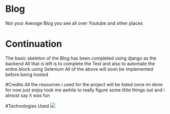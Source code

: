 # Blog
Not your Average Blog you see all over Youtube and other places 
# Continuation
The basic skeleton of the Blog has been completed using django as the backend
All that is left is to complete the Test and also to automate the entire block
using Selenium All of the above will soon be implemented before being hosted

#Credits
All the resources i used for the project will be listed once im done
for now just enjoy took me awhile to really figure some little things out and 
i almost say it was fun

#Technologies Used
![](https://miro.medium.com/max/800/1*DGnzHHkfYWG53uZE25ZCPw.png)
